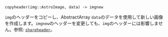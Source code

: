 ```
copyheader(img::AstroImage, data) -> imgnew
```

`img`のヘッダーをコピーし、AbstractArray `data`のデータを使用して新しい画像を作成します。`imgnew`のヘッダーを変更しても、`img`のヘッダーには影響しません。参照: [`shareheader`](@ref)。
